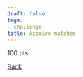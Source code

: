 ```yaml
---
draft: false
tags:
- challenge
title: Acquire matches
---
```

100 pts

[Back](https://shadybraden.com/jetlag) 
